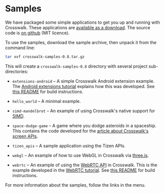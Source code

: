 # Samples

We have packaged some simple applications to get you up and running with Crosswalk. These applications are <a href="https://github.com/crosswalk-project/crosswalk-samples/archive/0.8.tar.gz">available as a download</a>. The source code is <a href="https://github.com/crosswalk-project/crosswalk-samples/" target="_blank">on github</a> (MIT licence).

To use the samples, download the sample archive, then unpack it from the command line:

```sh
tar xvf crosswalk-samples-0.8.tar.gz
```

This will create a `crosswalk-samples-0.8` directory with several project sub-directories:

*   `extensions-android` &ndash; A simple Crosswalk Android extension example. The [Android extensions tutorial](#documentation/android_extensions) explains how this was developed. See [this README](https://github.com/crosswalk-project/crosswalk-samples/blob/master/extensions-android/README.md) for build instructions.

*   `hello_world` &ndash; A minimal example.

*   `simd-mandelbrot` &ndash; An example of using Crosswalk's native support for [SIMD](https://github.com/johnmccutchan/ecmascript_simd).

*   `space-dodge-game` &ndash; A game where you dodge asteroids in a spaceship. This contains the code developed for the [article about Crosswalk's screen APIs](#documentation/screens).

*   `tizen_apis` &ndash; A sample application using the Tizen APIs.

*   `webgl` &ndash; An example of how to use WebGL in Crosswalk via [three.js](http://threejs.org/).

*   `webrtc` &ndash; An example of using the [WebRTC API](http://www.w3.org/TR/webrtc/) in Crosswalk. This is the example developed in the [WebRTC tutorial](#documentation/webrtc). See [this README](https://github.com/crosswalk-project/crosswalk-samples/blob/master/webrtc/README.md) for build instructions.

For more information about the samples, follow the links in the menu.
